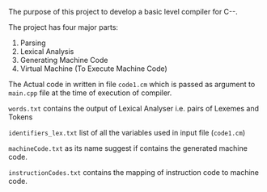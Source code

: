 The purpose of this project to develop a basic level compiler for C--.

The project has four major parts:
1. Parsing
1. Lexical Analysis
1. Generating Machine Code
1. Virtual Machine (To Execute Machine Code)


The Actual code in written in file `code1.cm` which is passed as argument to `main.cpp` file at the time of execution of compiler.


`words.txt` contains the output of Lexical Analyser i.e. pairs of Lexemes and Tokens  

`identifiers_lex.txt` list of all the variables used in input file (`code1.cm`)

`machineCode.txt` as its name suggest if contains the generated machine code.

`instructionCodes.txt` contains the mapping of instruction code to machine code.

